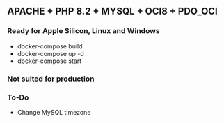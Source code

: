 ## APACHE + PHP 8.2 + MYSQL + OCI8 + PDO_OCI
### Ready for Apple Silicon, Linux and Windows

- docker-compose build
- docker-compose up -d
- docker-compose start

### Not suited for production

### To-Do
- Change MySQL timezone
